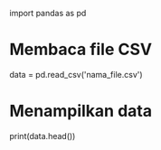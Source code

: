 import pandas as pd

# Membaca file CSV
data = pd.read_csv('nama_file.csv')

# Menampilkan data
print(data.head())
